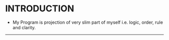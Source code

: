 # INTRODUCTION

- My Program is projection of very slim part of myself i.e. logic, order, rule and clarity.
___